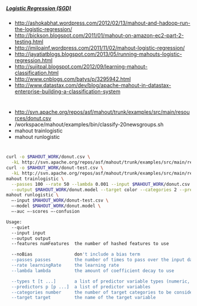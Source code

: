 ##### [Logistic Regression (SGD)](https://cwiki.apache.org/confluence/display/MAHOUT/Logistic+Regression)

* http://ashokabhat.wordpress.com/2012/02/13/mahout-and-hadoop-run-the-logistic-regression/
* http://bickson.blogspot.com/2011/01/mahout-on-amazon-ec2-part-2-testing.html
* http://imiloainf.wordpress.com/2011/11/02/mahout-logistic-regression/
* http://jayatiatblogs.blogspot.com/2013/05/running-mahouts-logistic-regression.html
* http://sujitpal.blogspot.com/2012/09/learning-mahout-classification.html
* http://www.cnblogs.com/batys/p/3295942.html
* http://www.datastax.com/dev/blog/apache-mahout-in-datastax-enterprise-building-a-classification-system

#
* http://svn.apache.org/repos/asf/mahout/trunk/examples/src/main/resources/donut.csv
* /workspace/mahout/examples/bin/classify-20newsgroups.sh
* mahout trainlogistic
* mahout runlogistic

#

```bash
curl -o $MAHOUT_WORK/donut.csv \
  -kL http://svn.apache.org/repos/asf/mahout/trunk/examples/src/main/resources/donut.csv
curl -o $MAHOUT_WORK/donut-test.csv \
  -kL http://svn.apache.org/repos/asf/mahout/trunk/examples/src/main/resources/donut-test.csv
mahout trainlogistic \
  --passes 100 --rate 50 --lambda 0.001 --input $MAHOUT_WORK/donut.csv --features 21 \
  --output $MAHOUT_WORK/donut.model --target color --categories 2 --predictors x y xx xy yy a b c --types n n
mahout runlogistic \
  –-input $MAHOUT_WORK/donut-test.csv \
  –-model $MAHOUT_WORK/donut.model \
  –-auc –-scores –-confusion
```

```bash
Usage:
  --quiet
  --input input
  --output output
  --features numFeatures  the number of hashed features to use

  --noBias                don't include a bias term
  --passes passes         the number of times to pass over the input data
  --rate learningRate     the learning rate
  --lambda lambda         the amount of coefficient decay to use

  --types t [t ...]       a list of predictor variable types (numeric, word, or text)
  --predictors p [p ...]  a list of predictor variables
  --categories number     the number of target categories to be considered
  --target target         the name of the target variable
```
